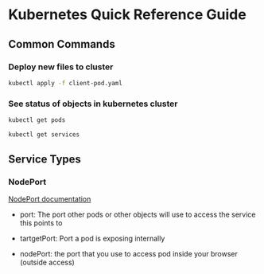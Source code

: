 # Kubernetes Quick Reference Guide

## Common Commands

### Deploy new files to cluster

```bash
kubectl apply -f client-pod.yaml
```

### See status of objects in kubernetes cluster

```bash
kubectl get pods
```

```bash
kubectl get services
```

## Service Types

### NodePort

[NodePort documentation](https://kubernetes.io/docs/concepts/services-networking/service/#nodeport)

- port: The port other pods or other objects will use to access the service this points to

- tartgetPort: Port a pod is exposing internally

- nodePort: the port that you use to access pod inside your browser (outside access)
